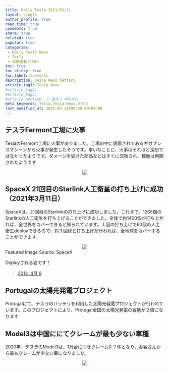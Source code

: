 ```yaml
---
title: Daily Tesla 2021/03/11
layout: single
author_profile: true
read_time: true
comments: true
share: true
related: true
popular: true
categories:
 - Daily Tesla News
 - Tesla
 - 自動運転(FSD)
toc: true
toc_sticky: true
toc_label: Contents
description: Tesla News battery
article_tag1: Tesla News
#article_tag2:
#article_tag3:
#article_section: 깃 블로그 따라하기
meta_keywords: Tesla,Tesla News,テスラ
last_modified_at: 2021-03-11T00:00:00+08:00
---
```


## テスラFermont工場に火事

TeslaのFermont工場に火事がありました。工場の中に設置されてあるギガプレスマシーンから火事が発生したそうです。幸いなことに、火事はそれほど深刻ではなかったようです。ダメージを受けた部品などはすぐに交換され、稼働は再開されたようです

<center><img src="https://user-images.githubusercontent.com/78955983/110922744-69811400-8363-11eb-8ca6-f63edfb489c9.png"></center>


## SpaceX 21回目のStarlink人工衛星の打ち上げに成功（2021年3月11日）

SpaceXは、21回目のStarlinkの打ち上げに成功しました。これまで、1265個のStarlinkの人工衛生を打ち上げることができました。全体で約1400個が打ち上がれば、全世界をカバーできると知られています。１回の打ち上げで60個の人工衛生deployできるので、約３回ほど打ち上げが行われば、全地球をカバーすることができます。

<center><img src="https://user-images.githubusercontent.com/78955983/110924678-ac43eb80-8365-11eb-8613-e57b0108903d.png"></center>
Featured Image Source: SpaceX

Deployされる姿です！
<blockquote class="twitter-tweet" lang="ja"><a href="https://twitter.com/SpaceX/status/1369941067416567808?s=20">2014, 4月 9</a></blockquote> <script async src="//platform.twitter.com/widgets.js" charset="utf-8"></script>

## Portugalの太陽光発電プロジェクト

Protugalにて、テスラのバッテリを利用した太陽光発電プロジェクトが行われています。このプロジェクトにより、Protugal全国の太陽光発電の容量が２倍になります

## Model3は中国ににてクレームが最も少ない車種

2020年、テスラのModel3は、1万台につきクレーム0.７件となり、お客さんから最もクレームが少ない車になりました。

<center><img src="https://user-images.githubusercontent.com/78955983/110946480-4154dd80-8382-11eb-9ac1-67726c78a9fe.png"></center>
